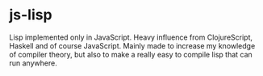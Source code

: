 js-lisp
=======

Lisp implemented only in JavaScript. Heavy influence from ClojureScript, Haskell and of course JavaScript. Mainly made to increase my knowledge of compiler theory, but also to make a really easy to compile lisp that can run anywhere.

